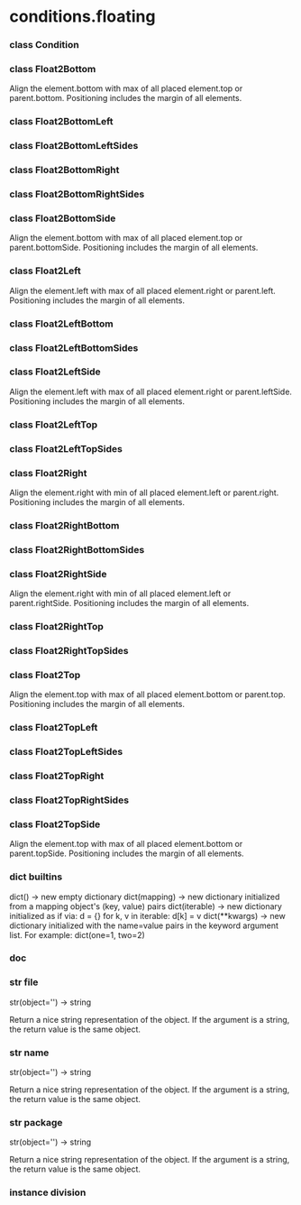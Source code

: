 # conditions.floating

### class Condition
### class Float2Bottom
Align the element.bottom with max of all placed element.top or parent.bottom.
	Positioning includes the margin of all elements.
### class Float2BottomLeft
### class Float2BottomLeftSides
### class Float2BottomRight
### class Float2BottomRightSides
### class Float2BottomSide
Align the element.bottom with max of all placed element.top or parent.bottomSide.
	Positioning includes the margin of all elements.
### class Float2Left
Align the element.left with max of all placed element.right or parent.left.
	Positioning includes the margin of all elements.
### class Float2LeftBottom
### class Float2LeftBottomSides
### class Float2LeftSide
Align the element.left with max of all placed element.right or parent.leftSide.
	Positioning includes the margin of all elements.
### class Float2LeftTop
### class Float2LeftTopSides
### class Float2Right
Align the element.right with min of all placed element.left or parent.right.
	Positioning includes the margin of all elements.
### class Float2RightBottom
### class Float2RightBottomSides
### class Float2RightSide
Align the element.right with min of all placed element.left or parent.rightSide.
	Positioning includes the margin of all elements.
### class Float2RightTop
### class Float2RightTopSides
### class Float2Top
Align the element.top with max of all placed element.bottom or parent.top.
	Positioning includes the margin of all elements.
### class Float2TopLeft
### class Float2TopLeftSides
### class Float2TopRight
### class Float2TopRightSides
### class Float2TopSide
Align the element.top with max of all placed element.bottom or parent.topSide.
	Positioning includes the margin of all elements.
### dict __builtins__
dict() -> new empty dictionary
dict(mapping) -> new dictionary initialized from a mapping object's
(key, value) pairs
dict(iterable) -> new dictionary initialized as if via:
d = {}
for k, v in iterable:
d[k] = v
dict(**kwargs) -> new dictionary initialized with the name=value pairs
in the keyword argument list.  For example:  dict(one=1, two=2)
### __doc__
### str __file__
str(object='') -> string

Return a nice string representation of the object.
If the argument is a string, the return value is the same object.
### str __name__
str(object='') -> string

Return a nice string representation of the object.
If the argument is a string, the return value is the same object.
### str __package__
str(object='') -> string

Return a nice string representation of the object.
If the argument is a string, the return value is the same object.
### instance division

